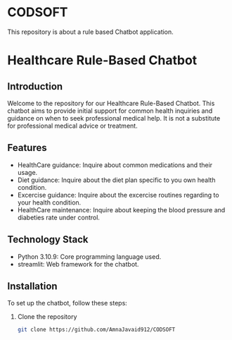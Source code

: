 # CODSOFT
This repository is about a rule based Chatbot application.
# Healthcare Rule-Based Chatbot

## Introduction
Welcome to the repository for our Healthcare Rule-Based Chatbot. This chatbot aims to provide initial support for common health inquiries and guidance on when to seek professional medical help. It is not a substitute for professional medical advice or treatment.

## Features
- HealthCare guidance: Inquire about common medications and their usage.
- Diet guidance: Inquire about the diet plan specific to you own health condition.
- Excercise guidance: Inquire about the excercise routines regarding to your health condition.
- HealthCare maintenance: Inquire about keeping the blood pressure and diabeties rate under control.


## Technology Stack
- Python 3.10.9: Core programming language used.
- streamlit: Web framework for the chatbot. 

## Installation

To set up the chatbot, follow these steps:

1. Clone the repository
   ```sh
   git clone https://github.com/AmnaJavaid912/CODSOFT
    
